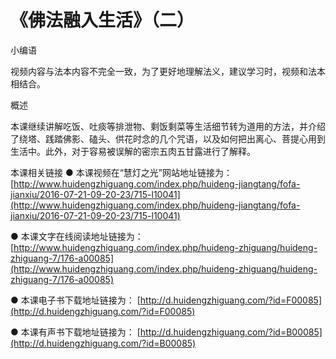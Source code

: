 # 《佛法融入生活》（二）

 小编语

视频内容与法本内容不完全一致，为了更好地理解法义，建议学习时，视频和法本相结合。

概述

本课继续讲解吃饭、吐痰等排泄物、剩饭剩菜等生活细节转为道用的方法，并介绍了绕塔、践踏佛影、磕头、供花时念的几个咒语，以及如何把出离心、菩提心用到生活中。此外，对于容易被误解的密宗五肉五甘露进行了解释。

本课相关链接 ● 本课视频在“慧灯之光”网站地址链接为： [http://www.huidengzhiguang.com/index.php/huideng-jiangtang/fofa-jianxiu/2016-07-21-09-20-23/715-l10041](http://www.huidengzhiguang.com/index.php/huideng-jiangtang/fofa-jianxiu/2016-07-21-09-20-23/715-l10041)

● 本课文字在线阅读地址链接为： [http://www.huidengzhiguang.com/index.php/huideng-zhiguang/huideng-zhiguang-7/176-a00085](http://www.huidengzhiguang.com/index.php/huideng-zhiguang/huideng-zhiguang-7/176-a00085)

● 本课电子书下载地址链接为： [http://d.huidengzhiguang.com/?id=F00085](http://d.huidengzhiguang.com/?id=F00085)

● 本课有声书下载地址链接为： [http://d.huidengzhiguang.com/?id=B00085](http://d.huidengzhiguang.com/?id=B00085)

